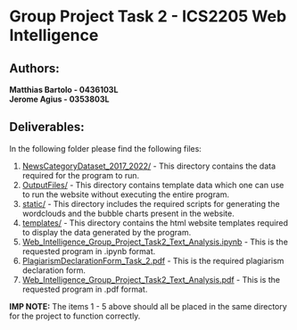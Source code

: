 # Group Project Task 2 - ICS2205 Web Intelligence
## Authors: 
**Matthias Bartolo - 0436103L** <br>
**Jerome Agius - 0353803L** <br>

## Deliverables:
In the following folder please find the following files:

1. [NewsCategoryDataset_2017_2022/](https://github.com/mbar0075/Web-Intelligence/tree/main/Group%20Projects/Deliverables%20Text%20Analysis/NewsCategoryDataset_2017_2022) - This directory contains the data required for the program to run.
2. [OutputFiles/](https://github.com/mbar0075/Web-Intelligence/tree/main/Group%20Projects/Deliverables%20Text%20Analysis/OutputFiles) - This directory contains template data which one can use to run the website without executing the entire program.
3. [static/](https://github.com/mbar0075/Web-Intelligence/tree/main/Group%20Projects/Deliverables%20Text%20Analysis/static) - This directory includes the required scripts for generating the wordclouds and the bubble charts present in the website. 
4. [templates/](https://github.com/mbar0075/Web-Intelligence/tree/main/Group%20Projects/Deliverables%20Text%20Analysis/templates) - This directory contains the html website templates required to display the data generated by the program.
5. [Web_Intelligence_Group_Project_Task2_Text_Analysis.ipynb](https://github.com/mbar0075/Web-Intelligence/blob/main/Group%20Projects/Deliverables%20Text%20Analysis/Web_Intelligence_Group_Project_Task2_Text_Analysis.ipynb) - This is the requested program in .ipynb format.
6. [PlagiarismDeclarationForm_Task_2.pdf](https://github.com/mbar0075/Web-Intelligence/blob/main/Group%20Projects/Deliverables%20Text%20Analysis/PlagiarismDeclarationForm_Task_2.pdf) - This is the required plagiarism declaration form.
7. [Web_Intelligence_Group_Project_Task2_Text_Analysis.pdf](https://github.com/mbar0075/Web-Intelligence/blob/main/Group%20Projects/Deliverables%20Text%20Analysis/Web_Intelligence_Group_Project_Task2_Text_Analysis.pdf) - This is the requested program in .pdf format.

**IMP NOTE:** The items 1 - 5 above should all be placed in the same directory for the project to function correctly.
